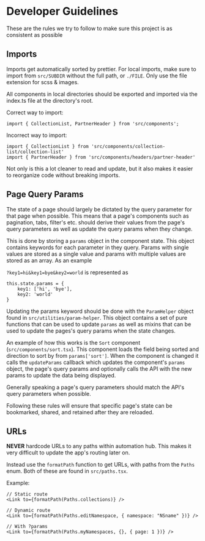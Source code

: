 # Developer Guidelines

These are the rules we try to follow to make sure this project is as consistent as possible

## Imports

Imports get automatically sorted by prettier. For local imports, make sure to import from
`src/SUBDIR` without the full path, or `./FILE`. Only use the file extension for scss &
images.

All components in local directories should be exported and imported via the index.ts file
at the directory's root.

Correct way to import:

```
import { CollectionList, PartnerHeader } from 'src/components';
```

Incorrect way to import:

```
import { CollectionList } from 'src/components/collection-list/collection-list'
import { PartnerHeader } from 'src/components/headers/partner-header'
```

Not only is this a lot cleaner to read and update, but it also makes it easier to reorganize
code without breaking imports.

## Page Query Params

The state of a page should largely be dictated by the query parameter for that page when possible.
This means that a page's components such as pagination, tabs, filter's etc. should derive their
values from the page's query parameters as well as update the query params when they change.

This is done by storing a `params` object in the component state. This object contains
keywords for each parameter in they query. Params with single values are stored as a single
value and params with multiple values are stored as an array. As an example

`?key1=hi&key1=bye&key2=world` is represented as

```
this.state.params = {
    key1: ['hi', 'bye'],
    key2: 'world'
}
```

Updating the params keyword should be done with the `ParamHelper` object found in
`src/utilities/param-helper`. This object contains a set of pure functions that can
be used to update `params` as well as mixins that can be used to update the pages's
query params when the state changes.

An example of how this works is the `Sort` component (`src/components/sort.tsx`).
This component loads the field being sorted and direction to sort by from `params['sort']`.
When the component is changed it calls the `updateParams` callback which updates the component's
`params` object, the page's query params and optionally calls the API with the new params to
update the data being displayed.

Generally speaking a page's query parameters should match the API's query parameters when
possible.

Following these rules will ensure that specific page's state can be bookmarked, shared,
and retained after they are reloaded.

## URLs

**NEVER** hardcode URLs to any paths within automation hub. This makes it very difficult
to update the app's routing later on.

Instead use the `formatPath` function to get URLs, with paths from the `Paths` enum.
Both of these are found in `src/paths.tsx`.

Example:

```
// Static route
<Link to={formatPath(Paths.collections)} />

// Dynamic route
<Link to={formatPath(Paths.editNamespace, { namespace: "NSname" })} />

// With ?params
<Link to={formatPath(Paths.myNamespaces, {}, { page: 1 })} />
```
